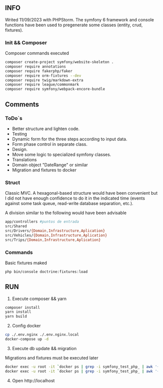 ## INFO

Writed 11/09/2023 with PHPStorm.
The symfony 6 framework and console functions have been used to pregenerate some classes (entity, crud, fixtures).  


### Init && Composer 

Composer commands executed

```bash
composer create-project symfony/website-skeleton .
composer require annotations
composer require fakerphp/faker
composer require orm-fixtures --dev 
composer require twig/markdown-extra
composer require league/commonmark
composer require symfony/webpack-encore-bundle
```


## Comments
### ToDo`s


* Better structure and lighten code.
* Testing
* Dynamic form for the three steps according to input data. 
* Form phase control in separate class. 
* Design. 
* Move some logic to specialized symfony classes. 
* Translations 
* Domain object "DateRange" or similar
* Migration and fixtures to docker

### Struct

Classic MVC. A hexagonal-based structure would have been convenient but I did not have enough confidence to do it in the indicated time (events against some task queue, read-write database separation, etc.).

A division similar to the following would have been advisable

```bash
app/controllers #puntos de entrada
src/Shared
src/Drivers/{Domain,Infrastructure,Aplication}
src/Vehicles/{Domain,Infrastructure,Aplication}
src/Trips/{Domain,Infrastructure,Aplication}
```

### Commands

Basic fixtures maked

```bash
php bin/console doctrine:fixtures:load
```

## RUN

1. Execute composer && yarn

```bash
composer install
yarn install
yarn build
```

2. Config docker

```bash
cp ./.env.nginx ./.env.nginx.local
docker-compose up -d
```

3. Execute db update && migration

Migrations and fixtures must be executed later

```bash
docker exec -u root -it `docker ps | grep -i symfony_test_php_ | awk '{print $1}'`  php bin/console doctrine:migrations:migrate --no-interaction
docker exec -u root -it `docker ps | grep -i symfony_test_php_ | awk '{print $1}'`  php bin/console doctrine:fixtures:load --no-interaction
```
4. Open http://localhost